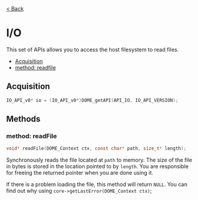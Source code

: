 [< Back](.)

I/O
===============

This set of APIs allows you to access the host filesystem to read files.

  * [Acquisition](#acquistion)
  * [method: readfile](#method-readfile)

## Acquisition

```c
IO_API_v0* io = (IO_API_v0*)DOME_getAPI(API_IO, IO_API_VERSION);
```

## Methods

### method: readFile
```c
void* readFile(DOME_Context ctx, const char* path, size_t* length);
```
Synchronously reads the file located at `path` to memory. The size of the file 
in bytes is stored in the location pointed to by `length`. You are responsible 
for freeing the returned pointer when you are done using it.

If there is a problem loading the file, this method will return `NULL`. You can 
find out why using `core->getLastError(DOME_Context ctx)`;
